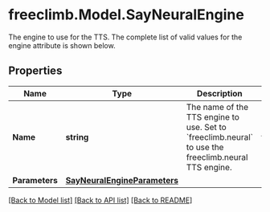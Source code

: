 # freeclimb.Model.SayNeuralEngine

The engine to use for the TTS. The complete list of valid values for the engine attribute is shown below.
## Properties

Name | Type | Description | Notes
------------ | ------------- | ------------- | -------------
**Name** | **string** | The name of the TTS engine to use. Set to &#x60;freeclimb.neural&#x60; to use the freeclimb.neural TTS engine. | [optional] [default to "freeclimb.neural"]
**Parameters** | [**SayNeuralEngineParameters**](SayNeuralEngineParameters.md) |  | [optional] 

[[Back to Model list]](../README.md#documentation-for-models) [[Back to API list]](../README.md#documentation-for-api-endpoints) [[Back to README]](../README.md)

